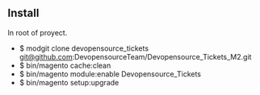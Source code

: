 ## Install

In root of proyect.

* $ modgit clone devopensource_tickets git@github.com:DevopensourceTeam/Devopensource_Tickets_M2.git
* $ bin/magento cache:clean
* $ bin/magento module:enable Devopensource_Tickets
* $ bin/magento setup:upgrade